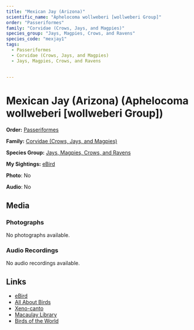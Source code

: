 ```yaml
---
title: "Mexican Jay (Arizona)"
scientific_name: "Aphelocoma wollweberi [wollweberi Group]"
order: "Passeriformes"
family: "Corvidae (Crows, Jays, and Magpies)"
species_group: "Jays, Magpies, Crows, and Ravens"
species_code: "mexjay1"
tags: 
  - Passeriformes
  - Corvidae (Crows, Jays, and Magpies)
  - Jays, Magpies, Crows, and Ravens
  
  
---
```


# Mexican Jay (Arizona) (Aphelocoma wollweberi [wollweberi Group])

**Order:** [Passeriformes](/tags/passeriformes)

**Family:** [Corvidae (Crows, Jays, and Magpies)](/tags/corvidae-crows-jays-and-magpies)

**Species Group:** [Jays, Magpies, Crows, and Ravens](/tags/jays-magpies-crows-and-ravens)

**My Sightings:** [eBird](https://ebird.org/lifelist?r=world&time=life&spp=mexjay1)

**Photo**: No 

**Audio**: No

## Media
### Photographs
No photographs available.

### Audio Recordings
No audio recordings available.

## Links
* [eBird](https://ebird.org/species/mexjay1) 
* [All About Birds](https://www.allaboutbirds.org/guide/mexjay1) 
* [Xeno-canto](https://www.xeno-canto.org/species/aphelocoma-wollweberi-[wollweberi-group]) 
* [Macaulay Library](https://search.macaulaylibrary.org/catalog?taxonCode=mexjay1&sort=rating_rank_desc)
* [Birds of the World](https://birdsoftheworld.org/bow/species/mexjay1)
